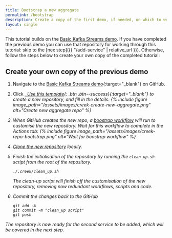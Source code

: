 ```yaml
---
title: Bootstrap a new aggregate
permalink: /bootstrap
description: Create a copy of the first demo, if needed, on which to work
layout: single
---
```


This tutorial builds on the [Basic Kafka Streams demo](/basic-kafka-streams-demo). 
If you have completed the previous demo you can use that repository for working through this tutorial: 
skip to the [nex step]({{ "/add-service" | relative_url }}).
Otherwise, follow the steps below to create your own copy of the completed tutorial:

## Create your own copy of the previous demo

1. Navigate to the [Basic Kafka Streams demo][tempOnGH]{:target="_blank"} on GitHub.
2. Click [<i class="fab fa-fw fa-github"/>&nbsp; Use this template][tempNew]{: .btn .btn--success}{:target="_blank"} to create a new repository,
   and fill in the details:
   {% include figure image_path="/assets/images/creek-create-new-aggregate.png" alt="Create new aggregate repo" %}
 
3. When GitHub creates the new repo, a [boostrap workflow][bootstrapWorkflow] will run to customise the new repository.
   Wait for this workflow to complete in the _Actions_ tab:
   {% include figure image_path="/assets/images/creek-repo-bootstrap.png" alt="Wait for boostrap workflow" %}

4. [Clone the new repository][cloneRepo] locally.
5. Finish the initialisation of the repository by running the `clean_up.sh` script from the root of the repository.

   ```
   ./.creek/clean_up.sh
   ```

   The clean-up script will finish off the customisation of the new repository, removing now redundant workflows, 
   scripts and code.

6. Commit the changes back to the GitHub
   ```
   git add -A
   git commit -m "clean_up script"
   git push
   ```

The repository is now ready for the second service to be added, which will be covered in the next step.

[tempOnGH]: https://github.com/creek-service/basic-kafka-streams-demo
[tempNew]: https://github.com/creek-service/basic-kafka-streams-demo/generate
[bootstrapWorkflow]: https://github.com/creek-service/basic-kafka-streams-demo/blob/main/.github/workflows/bootstrap.yml
[cloneRepo]: https://docs.github.com/en/repositories/creating-and-managing-repositories/cloning-a-repository